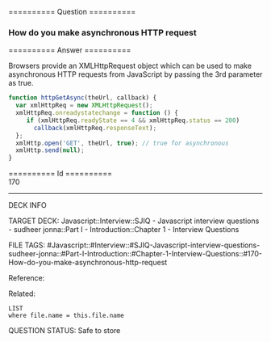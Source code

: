 ========== Question ==========  

### How do you make asynchronous HTTP request  

========== Answer ==========  

Browsers provide an XMLHttpRequest object which can be used to make asynchronous
HTTP requests from JavaScript by passing the 3rd parameter as true.

```javascript
function httpGetAsync(theUrl, callback) {
  var xmlHttpReq = new XMLHttpRequest();
  xmlHttpReq.onreadystatechange = function () {
     if (xmlHttpReq.readyState == 4 && xmlHttpReq.status == 200)
       callback(xmlHttpReq.responseText);
  };
  xmlHttp.open('GET', theUrl, true); // true for asynchronous
  xmlHttp.send(null);
}
```

========== Id ==========  
170

---

DECK INFO

TARGET DECK: Javascript::Interview::SJIQ - Javascript interview questions - sudheer jonna::Part I - Introduction::Chapter 1 - Interview Questions

FILE TAGS: #Javascript::#Interview::#SJIQ-Javascript-interview-questions-sudheer-jonna::#Part-I-Introduction::#Chapter-1-Interview-Questions::#170-How-do-you-make-asynchronous-http-request

Reference:

Related:

```dataview
LIST
where file.name = this.file.name
```

QUESTION STATUS: Safe to store
